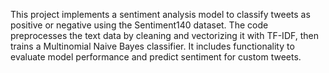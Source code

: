 This project implements a sentiment analysis model to classify tweets as positive or negative using the Sentiment140 dataset. The code preprocesses the text data by cleaning and vectorizing it with TF-IDF, then trains a Multinomial Naive Bayes classifier. It includes functionality to evaluate model performance and predict sentiment for custom tweets.

